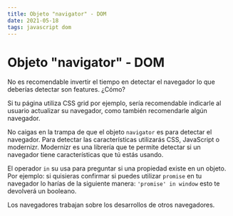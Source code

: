 ```yaml
---
title: Objeto "navigator" - DOM
date: 2021-05-18
tags: javascript dom
---
```


# Objeto "navigator" - DOM
No es recomendable invertir el tiempo en detectar el navegador lo que deberías detectar son features. ¿Cómo?

Si tu página utiliza CSS grid por ejemplo, sería recomendable indicarle al usuario actualizar su navegador, como también recomendarle algún navegador.

No caigas en la trampa de que el objeto `navigator` es para detectar el navegador. Para detectar las características utilizarás CSS, JavaScript o modernizr. Modernizr es una librería que te permite detectar si un navegador tiene características que tú estás usando.

El operador `in` su usa para preguntar si una propiedad existe en un objeto. Por ejemplo: si quisieras confirmar si puedes utilizar `promise` en tu navegador lo harías de la siguiente manera: `'promise' in window` esto te devolverá un booleano.

Los navegadores trabajan sobre los desarrollos de otros navegadores.
